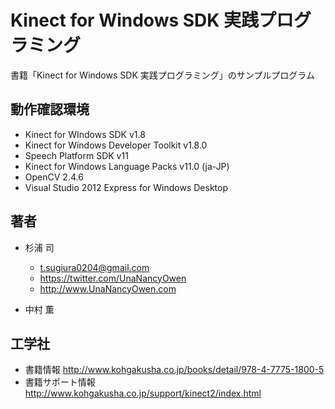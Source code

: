 ﻿Kinect for Windows SDK 実践プログラミング
=========================================

書籍「Kinect for Windows SDK 実践プログラミング」のサンプルプログラム


動作確認環境
------------
* Kinect for WIndows SDK v1.8
* Kinect for Windows Developer Toolkit v1.8.0
* Speech Platform SDK v11
* Kinect for Windows Language Packs v11.0 (ja-JP)
* OpenCV 2.4.6
* Visual Studio 2012 Express for Windows Desktop


著者
----
* 杉浦 司
    * <t.sugiura0204@gmail.com>
    * <https://twitter.com/UnaNancyOwen>
    * <http://www.UnaNancyOwen.com>

* 中村 薫


工学社
------
* 書籍情報 <http://www.kohgakusha.co.jp/books/detail/978-4-7775-1800-5>
* 書籍サポート情報 <http://www.kohgakusha.co.jp/support/kinect2/index.html>
